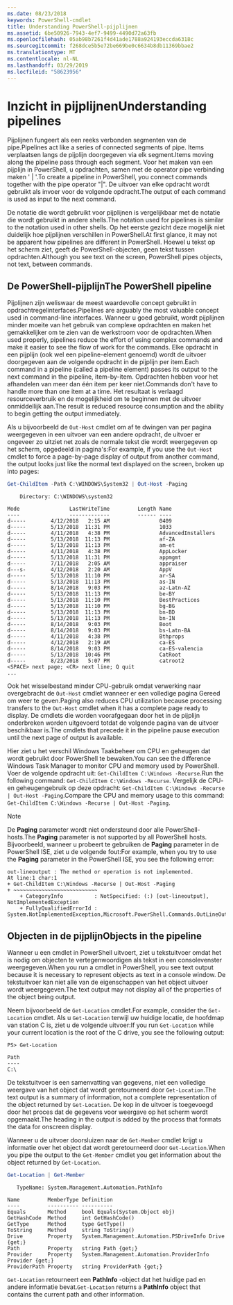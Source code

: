 ```yaml
---
ms.date: 08/23/2018
keywords: PowerShell-cmdlet
title: Understanding PowerShell-pijplijnen
ms.assetid: 6be50926-7943-4ef7-9499-4490d72a63fb
ms.openlocfilehash: 05ab98b7261f4d41ade1788a924193eccda6318c
ms.sourcegitcommit: f268dce5b5e72be669be0c6634b8db11369bbae2
ms.translationtype: MT
ms.contentlocale: nl-NL
ms.lasthandoff: 03/29/2019
ms.locfileid: "58623956"
---
```

# <a name="understanding-pipelines"></a><span data-ttu-id="74bc2-103">Inzicht in pijplijnen</span><span class="sxs-lookup"><span data-stu-id="74bc2-103">Understanding pipelines</span></span>

<span data-ttu-id="74bc2-104">Pijplijnen fungeert als een reeks verbonden segmenten van de pipe.</span><span class="sxs-lookup"><span data-stu-id="74bc2-104">Pipelines act like a series of connected segments of pipe.</span></span> <span data-ttu-id="74bc2-105">Items verplaatsen langs de pijplijn doorgegeven via elk segment.</span><span class="sxs-lookup"><span data-stu-id="74bc2-105">Items moving along the pipeline pass through each segment.</span></span> <span data-ttu-id="74bc2-106">Voor het maken van een pijplijn in PowerShell, u opdrachten, samen met de operator pipe verbinding maken ' | '.</span><span class="sxs-lookup"><span data-stu-id="74bc2-106">To create a pipeline in PowerShell, you connect commands together with the pipe operator "|".</span></span> <span data-ttu-id="74bc2-107">De uitvoer van elke opdracht wordt gebruikt als invoer voor de volgende opdracht.</span><span class="sxs-lookup"><span data-stu-id="74bc2-107">The output of each command is used as input to the next command.</span></span>

<span data-ttu-id="74bc2-108">De notatie die wordt gebruikt voor pijplijnen is vergelijkbaar met de notatie die wordt gebruikt in andere shells.</span><span class="sxs-lookup"><span data-stu-id="74bc2-108">The notation used for pipelines is similar to the notation used in other shells.</span></span> <span data-ttu-id="74bc2-109">Op het eerste gezicht deze mogelijk niet duidelijk hoe pijplijnen verschillen in PowerShell.</span><span class="sxs-lookup"><span data-stu-id="74bc2-109">At first glance, it may not be apparent how pipelines are different in PowerShell.</span></span> <span data-ttu-id="74bc2-110">Hoewel u tekst op het scherm ziet, geeft de PowerShell-objecten, geen tekst tussen opdrachten.</span><span class="sxs-lookup"><span data-stu-id="74bc2-110">Although you see text on the screen, PowerShell pipes objects, not text, between commands.</span></span>

## <a name="the-powershell-pipeline"></a><span data-ttu-id="74bc2-111">De PowerShell-pijplijn</span><span class="sxs-lookup"><span data-stu-id="74bc2-111">The PowerShell pipeline</span></span>

<span data-ttu-id="74bc2-112">Pijplijnen zijn weliswaar de meest waardevolle concept gebruikt in opdrachtregelinterfaces.</span><span class="sxs-lookup"><span data-stu-id="74bc2-112">Pipelines are arguably the most valuable concept used in command-line interfaces.</span></span> <span data-ttu-id="74bc2-113">Wanneer u goed gebruikt, wordt pijplijnen minder moeite van het gebruik van complexe opdrachten en maken het gemakkelijker om te zien van de werkstroom voor de opdrachten.</span><span class="sxs-lookup"><span data-stu-id="74bc2-113">When used properly, pipelines reduce the effort of using complex commands and make it easier to see the flow of work for the commands.</span></span> <span data-ttu-id="74bc2-114">Elke opdracht in een pijplijn (ook wel een pipeline-element genoemd) wordt de uitvoer doorgegeven aan de volgende opdracht in de pijplijn per item.</span><span class="sxs-lookup"><span data-stu-id="74bc2-114">Each command in a pipeline (called a pipeline element) passes its output to the next command in the pipeline, item-by-item.</span></span> <span data-ttu-id="74bc2-115">Opdrachten hebben voor het afhandelen van meer dan één item per keer niet.</span><span class="sxs-lookup"><span data-stu-id="74bc2-115">Commands don't have to handle more than one item at a time.</span></span> <span data-ttu-id="74bc2-116">Het resultaat is verlaagd resourceverbruik en de mogelijkheid om te beginnen met de uitvoer onmiddellijk aan.</span><span class="sxs-lookup"><span data-stu-id="74bc2-116">The result is reduced resource consumption and the ability to begin getting the output immediately.</span></span>

<span data-ttu-id="74bc2-117">Als u bijvoorbeeld de `Out-Host` cmdlet om af te dwingen van per pagina weergegeven in een uitvoer van een andere opdracht, de uitvoer er ongeveer zo uitziet net zoals de normale tekst die wordt weergegeven op het scherm, opgedeeld in pagina's:</span><span class="sxs-lookup"><span data-stu-id="74bc2-117">For example, if you use the `Out-Host` cmdlet to force a page-by-page display of output from another command, the output looks just like the normal text displayed on the screen, broken up into pages:</span></span>

```powershell
Get-ChildItem -Path C:\WINDOWS\System32 | Out-Host -Paging
```

```Output
    Directory: C:\WINDOWS\system32

Mode                LastWriteTime         Length Name
----                -------------         ------ ----
d-----        4/12/2018   2:15 AM                0409
d-----        5/13/2018  11:31 PM                1033
d-----        4/11/2018   4:38 PM                AdvancedInstallers
d-----        5/13/2018  11:13 PM                af-ZA
d-----        5/13/2018  11:13 PM                am-et
d-----        4/11/2018   4:38 PM                AppLocker
d-----        5/13/2018  11:31 PM                appmgmt
d-----        7/11/2018   2:05 AM                appraiser
d---s-        4/12/2018   2:20 AM                AppV
d-----        5/13/2018  11:10 PM                ar-SA
d-----        5/13/2018  11:13 PM                as-IN
d-----        8/14/2018   9:03 PM                az-Latn-AZ
d-----        5/13/2018  11:13 PM                be-BY
d-----        5/13/2018  11:10 PM                BestPractices
d-----        5/13/2018  11:10 PM                bg-BG
d-----        5/13/2018  11:13 PM                bn-BD
d-----        5/13/2018  11:13 PM                bn-IN
d-----        8/14/2018   9:03 PM                Boot
d-----        8/14/2018   9:03 PM                bs-Latn-BA
d-----        4/11/2018   4:38 PM                Bthprops
d-----        4/12/2018   2:19 AM                ca-ES
d-----        8/14/2018   9:03 PM                ca-ES-valencia
d-----        5/13/2018  10:46 PM                CatRoot
d-----        8/23/2018   5:07 PM                catroot2
<SPACE> next page; <CR> next line; Q quit
...
```

<span data-ttu-id="74bc2-118">Ook het wisselbestand minder CPU-gebruik omdat verwerking naar overgebracht de `Out-Host` cmdlet wanneer er een volledige pagina Gereed om weer te geven.</span><span class="sxs-lookup"><span data-stu-id="74bc2-118">Paging also reduces CPU utilization because processing transfers to the `Out-Host` cmdlet when it has a complete page ready to display.</span></span> <span data-ttu-id="74bc2-119">De cmdlets die worden voorafgegaan door het in de pijplijn onderbreken worden uitgevoerd totdat de volgende pagina van de uitvoer beschikbaar is.</span><span class="sxs-lookup"><span data-stu-id="74bc2-119">The cmdlets that precede it in the pipeline pause execution until the next page of output is available.</span></span>

<span data-ttu-id="74bc2-120">Hier ziet u het verschil Windows Taakbeheer om CPU en geheugen dat wordt gebruikt door PowerShell te bewaken.</span><span class="sxs-lookup"><span data-stu-id="74bc2-120">You can see the difference Windows Task Manager to monitor CPU and memory used by PowerShell.</span></span> <span data-ttu-id="74bc2-121">Voer de volgende opdracht uit: `Get-ChildItem C:\Windows -Recurse`.</span><span class="sxs-lookup"><span data-stu-id="74bc2-121">Run the following command: `Get-ChildItem C:\Windows -Recurse`.</span></span> <span data-ttu-id="74bc2-122">Vergelijk de CPU- en geheugengebruik op deze opdracht: `Get-ChildItem C:\Windows -Recurse | Out-Host -Paging`.</span><span class="sxs-lookup"><span data-stu-id="74bc2-122">Compare the CPU and memory usage to this command: `Get-ChildItem C:\Windows -Recurse | Out-Host -Paging`.</span></span>

> [!NOTE]
> <span data-ttu-id="74bc2-123">De **Paging** parameter wordt niet ondersteund door alle PowerShell-hosts.</span><span class="sxs-lookup"><span data-stu-id="74bc2-123">The **Paging** parameter is not supported by all PowerShell hosts.</span></span> <span data-ttu-id="74bc2-124">Bijvoorbeeld, wanneer u probeert te gebruiken de **Paging** parameter in de PowerShell ISE, ziet u de volgende fout:</span><span class="sxs-lookup"><span data-stu-id="74bc2-124">For example, when you try to use the **Paging** parameter in the PowerShell ISE, you see the following error:</span></span>
>
> ```Output
> out-lineoutput : The method or operation is not implemented.
> At line:1 char:1
> + Get-ChildItem C:\Windows -Recurse | Out-Host -Paging
> + ~~~~~~~~~~~~~~~~~~~~~~~~~~~
>     + CategoryInfo          : NotSpecified: (:) [out-lineoutput], NotImplementedException
>     + FullyQualifiedErrorId : System.NotImplementedException,Microsoft.PowerShell.Commands.OutLineOutputCommand
> ```

## <a name="objects-in-the-pipeline"></a><span data-ttu-id="74bc2-125">Objecten in de pijplijn</span><span class="sxs-lookup"><span data-stu-id="74bc2-125">Objects in the pipeline</span></span>

<span data-ttu-id="74bc2-126">Wanneer u een cmdlet in PowerShell uitvoert, ziet u tekstuitvoer omdat het is nodig om objecten te vertegenwoordigen als tekst in een consolevenster weergegeven.</span><span class="sxs-lookup"><span data-stu-id="74bc2-126">When you run a cmdlet in PowerShell, you see text output because it is necessary to represent objects as text in a console window.</span></span> <span data-ttu-id="74bc2-127">De tekstuitvoer kan niet alle van de eigenschappen van het object uitvoer wordt weergegeven.</span><span class="sxs-lookup"><span data-stu-id="74bc2-127">The text output may not display all of the properties of the object being output.</span></span>

<span data-ttu-id="74bc2-128">Neem bijvoorbeeld de `Get-Location` cmdlet.</span><span class="sxs-lookup"><span data-stu-id="74bc2-128">For example, consider the `Get-Location` cmdlet.</span></span> <span data-ttu-id="74bc2-129">Als u `Get-Location` terwijl uw huidige locatie, de hoofdmap van station C is, ziet u de volgende uitvoer:</span><span class="sxs-lookup"><span data-stu-id="74bc2-129">If you run `Get-Location` while your current location is the root of the C drive, you see the following output:</span></span>

```
PS> Get-Location

Path
----
C:\
```

<span data-ttu-id="74bc2-130">De tekstuitvoer is een samenvatting van gegevens, niet een volledige weergave van het object dat wordt geretourneerd door `Get-Location`.</span><span class="sxs-lookup"><span data-stu-id="74bc2-130">The text output is a summary of information, not a complete representation of the object returned by `Get-Location`.</span></span> <span data-ttu-id="74bc2-131">De kop in de uitvoer is toegevoegd door het proces dat de gegevens voor weergave op het scherm wordt opgemaakt.</span><span class="sxs-lookup"><span data-stu-id="74bc2-131">The heading in the output is added by the process that formats the data for onscreen display.</span></span>

<span data-ttu-id="74bc2-132">Wanneer u de uitvoer doorsluizen naar de `Get-Member` cmdlet krijgt u informatie over het object dat wordt geretourneerd door `Get-Location`.</span><span class="sxs-lookup"><span data-stu-id="74bc2-132">When you pipe the output to the `Get-Member` cmdlet you get information about the object returned by `Get-Location`.</span></span>

```powershell
Get-Location | Get-Member
```

```Output
   TypeName: System.Management.Automation.PathInfo

Name         MemberType Definition
----         ---------- ----------
Equals       Method     bool Equals(System.Object obj)
GetHashCode  Method     int GetHashCode()
GetType      Method     type GetType()
ToString     Method     string ToString()
Drive        Property   System.Management.Automation.PSDriveInfo Drive {get;}
Path         Property   string Path {get;}
Provider     Property   System.Management.Automation.ProviderInfo Provider {get;}
ProviderPath Property   string ProviderPath {get;}
```

<span data-ttu-id="74bc2-133">`Get-Location` retourneert een **PathInfo** -object dat het huidige pad en andere informatie bevat.</span><span class="sxs-lookup"><span data-stu-id="74bc2-133">`Get-Location` returns a **PathInfo** object that contains the current path and other information.</span></span>
